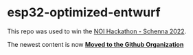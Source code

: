 # esp32-optimized-entwurf

This repo was used to win the [NOI Hackathon - Schenna 2022](https://hackathon.bz.it/).

The newest content is now **[Moved to the Github Organization](https://github.com/Sphinx2022)**
